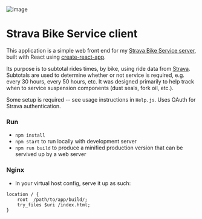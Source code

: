 ![image](https://github.com/clarkritchie/Strava-Bike-Service/blob/master/api_logo_pwrdBy_strava_stack_gray.png?raw=true)

# Strava Bike Service client

This application is a simple web front end for my [Strava Bike Service server](https://github.com/clarkritchie/strava-bike-service-server), built with React using [create-react-app](https://github.com/facebookincubator/create-react-app).

Its purpose is to subtotal rides times, by bike, using ride data from [Strava](http://www.strava.com).  Subtotals are used to determine whether or not service is required, e.g. every 30 hours, every 50 hours, etc.  It was designed primarily to help track when to service suspension components (dust seals, fork oil, etc.).

Some setup is required -- see usage instructions in `Help.js`.  Uses OAuth for Strava authentication.

### Run
* `npm install`
* `npm start` to run locally with development server
* `npm run build` to produce a minified production version that can be servived up by a web server

### Nginx
* In your virtual host config, serve it up as such:
```
location / {
    root  /path/to/app/build/;
    try_files $uri /index.html;
}
```
